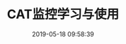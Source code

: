 ---
title: CAT监控学习与使用
mathjax: false
abbrlink: 93780ad2
date: 2019-05-18 09:58:39
tags:
    - CAT打点
    - CAT监控
    - 美团CAT
categories: 
---